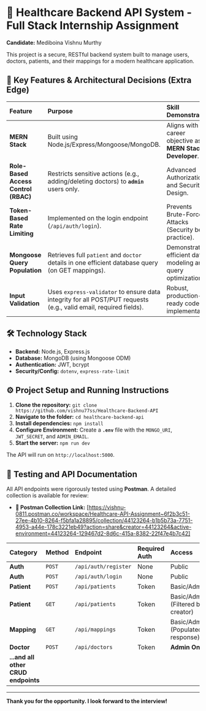 # 🏥 Healthcare Backend API System - Full Stack Internship Assignment

**Candidate:** Mediboina Vishnu Murthy

This project is a secure, RESTful backend system built to manage users, doctors, patients, and their mappings for a modern healthcare application.

## 🚀 Key Features & Architectural Decisions (Extra Edge)

| Feature                              | Purpose                                                                                                           | Skill Demonstrated                                             |
| :----------------------------------- | :---------------------------------------------------------------------------------------------------------------- | :------------------------------------------------------------- |
| **MERN Stack**                       | Built using Node.js/Express/Mongoose/MongoDB.                                                                     | Aligns with my career objective as a **MERN Stack Developer**. |
| **Role-Based Access Control (RBAC)** | Restricts sensitive actions (e.g., adding/deleting doctors) to **`admin`** users only.                            | Advanced Authorization and Security by Design.                 |
| **Token-Based Rate Limiting**        | Implemented on the login endpoint (`/api/auth/login`).                                                            | Prevents Brute-Force Attacks (Security best practice).         |
| **Mongoose Query Population**        | Retrieves full `patient` and `doctor` details in one efficient database query (on GET mappings).                  | Demonstrates efficient data modeling and query optimization.   |
| **Input Validation**                 | Uses `express-validator` to ensure data integrity for all POST/PUT requests (e.g., valid email, required fields). | Robust, production-ready code implementation.                  |

## 🛠️ Technology Stack

- **Backend:** Node.js, Express.js
- **Database:** MongoDB (using Mongoose ODM)
- **Authentication:** JWT, bcrypt
- **Security/Config:** `dotenv`, `express-rate-limit`

## ⚙️ Project Setup and Running Instructions

1.  **Clone the repository:** `git clone https://github.com/vishnu77ss/Healthcare-Backend-API`
2.  **Navigate to the folder:** `cd healthcare-backend-api`
3.  **Install dependencies:** `npm install`
4.  **Configure Environment:** Create a **`.env`** file with the `MONGO_URI`, `JWT_SECRET`, and `ADMIN_EMAIL`.
5.  **Start the server:** `npm run dev`

The API will run on `http://localhost:5000`.

## 🧪 Testing and API Documentation

All API endpoints were rigorously tested using **Postman**. A detailed collection is available for review:

- **🔗 Postman Collection Link:** [https://vishnu-0811.postman.co/workspace/Healthcare-API-Assignment~6f2b3c51-27ee-4b10-8264-f5bfa1a28895/collection/44123264-b1b5b73a-7751-4953-a44e-178c3221eb49?action=share&creator=44123264&active-environment=44123264-129467d2-8d6c-415a-8382-22f47e4b7c42]

| Category                            | Method | Endpoint             | Required Auth | Access                            |
| :---------------------------------- | :----- | :------------------- | :------------ | :-------------------------------- |
| **Auth**                            | `POST` | `/api/auth/register` | None          | Public                            |
| **Auth**                            | `POST` | `/api/auth/login`    | None          | Public                            |
| **Patient**                         | `POST` | `/api/patients`      | Token         | Basic/Admin                       |
| **Patient**                         | `GET`  | `/api/patients`      | Token         | Basic/Admin (Filtered by creator) |
| **Mapping**                         | `GET`  | `/api/mappings`      | Token         | Basic/Admin (Populated response)  |
| **Doctor**                          | `POST` | `/api/doctors`       | Token         | **Admin Only**                    |
| **...and all other CRUD endpoints** |        |                      |               |                                   |

---

**Thank you for the opportunity. I look forward to the interview!**
